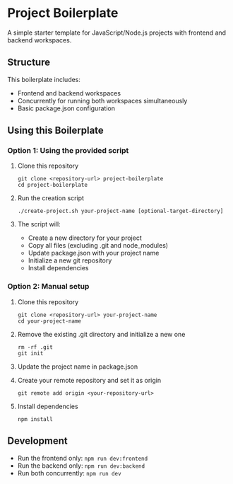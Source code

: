 # Project Boilerplate

A simple starter template for JavaScript/Node.js projects with frontend and backend workspaces.

## Structure

This boilerplate includes:

- Frontend and backend workspaces
- Concurrently for running both workspaces simultaneously
- Basic package.json configuration

## Using this Boilerplate

### Option 1: Using the provided script

1. Clone this repository
   ```
   git clone <repository-url> project-boilerplate
   cd project-boilerplate
   ```

2. Run the creation script
   ```
   ./create-project.sh your-project-name [optional-target-directory]
   ```

3. The script will:
   - Create a new directory for your project
   - Copy all files (excluding .git and node_modules)
   - Update package.json with your project name
   - Initialize a new git repository
   - Install dependencies

### Option 2: Manual setup

1. Clone this repository
   ```
   git clone <repository-url> your-project-name
   cd your-project-name
   ```

2. Remove the existing .git directory and initialize a new one
   ```
   rm -rf .git
   git init
   ```

3. Update the project name in package.json

4. Create your remote repository and set it as origin
   ```
   git remote add origin <your-repository-url>
   ```

5. Install dependencies
   ```
   npm install
   ```

## Development

- Run the frontend only: `npm run dev:frontend`
- Run the backend only: `npm run dev:backend`
- Run both concurrently: `npm run dev` 